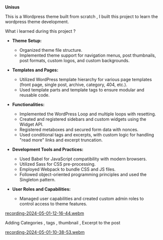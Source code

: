 **Unisus**

This is a Wordpress theme built from scratch , I built this project to learn the wordpress theme development.

What i learned during this project ?

- **Theme Setup:**
  - Organized theme file structure.
  - Implemented theme support for navigation menus, post thumbnails, post formats, custom logos, and custom backgrounds.

- **Templates and Pages:**
  - Utilized WordPress template hierarchy for various page templates (front page, single post, archive, category, 404, etc.).
  - Used template parts and template tags to ensure modular and reusable code.

- **Functionalities:**
  - Implemented the WordPress Loop and multiple loops with resetting.
  - Created and registered sidebars and custom widgets using the Widget API.
  - Registered metaboxes and secured form data with nonces.
  - Used conditional tags and excerpts, with custom logic for handling "read more" links and excerpt truncation.

- **Development Tools and Practices:**
  - Used Babel for JavaScript compatibility with modern browsers.
  - Utilized Sass for CSS pre-processing.
  - Employed Webpack to bundle CSS and JS files.
  - Followed object-oriented programming principles and used the Singleton pattern.

- **User Roles and Capabilities:**
  - Managed user capabilities and created custom admin roles to control access to theme features.
 
[recording-2024-05-01-12-16-44.webm](https://github.com/pranayjain099/Unisus/assets/109263743/fd092834-a419-4ac0-b5d6-b283f305b7b2) 




Adding Categories , tags , thumbnail , Excerpt to the post 

[recording-2024-05-01-10-38-53.webm](https://github.com/pranayjain099/Unisus/assets/109263743/2f9c6ca0-4239-4552-8d1a-c42bdd26f939)

